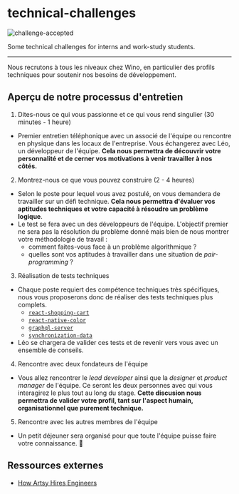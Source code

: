 # technical-challenges

![challenge-accepted](https://i.giphy.com/media/GgcusW5RLS9Nu/giphy.webp)

Some technical challenges for interns and work-study students. 

---

Nous recrutons à tous les niveaux chez Wino, en particulier des profils techniques pour soutenir nos besoins de développement.

## Aperçu de notre processus d'entretien

1. Dites-nous ce qui vous passionne et ce qui vous rend singulier (30 minutes - 1 heure)
* Premier entretien téléphonique avec un associé de l'équipe ou rencontre en physique dans les locaux de l'entreprise. Vous échangerez avec Léo, un développeur de l'équipe. **Cela nous permettra de découvrir votre personnalité et de cerner vos motivations à venir travailler à nos côtés.**

2. Montrez-nous ce que vous pouvez construire (2 - 4 heures)
* Selon le poste pour lequel vous avez postulé, on vous demandera de travailler sur un défi technique. **Cela nous permettra d'évaluer vos aptitudes techniques et votre capacité à résoudre un problème logique**.
* Le test se fera avec un des développeurs de l'équipe. L'objectif premier ne sera pas la résolution du problème donné mais bien de nous montrer votre méthodologie de travail : 
  * comment faites-vous face à un problème algorithmique ?
  * quelles sont vos aptitudes à travailler dans une situation de *pair-programming* ?

3. Réalisation de tests techniques
* Chaque poste requiert des compétence techniques très spécifiques, nous vous proposerons donc de réaliser des tests techniques plus complets. 
  * [`react-shopping-cart`](react-shopping-cart)
  * [`react-native-color`](react-native-color)
  * [`graphql-server`](graphql-server)
  * [`synchronization-data`](synchronization-data)
* Léo se chargera de valider ces tests et de revenir vers vous avec un ensemble de conseils.

4. Rencontre avec deux fondateurs de l'équipe
* Vous allez rencontrer le *lead developer* ainsi que la *designer* et *product manager* de l'équipe. Ce seront les deux personnes avec qui vous interagirez le plus tout au long du stage. **Cette discusion nous permettra de valider votre profil, tant sur l'aspect humain, organisationnel que purement technique.**

5. Rencontre avec les autres membres de l'équipe
* Un petit déjeuner sera organisé pour que toute l'équipe puisse faire votre connaissance. 🎊

## Ressources externes

* [How Artsy Hires Engineers](http://artsy.github.io/blog/2019/01/23/artsy-engineering-hiring/)
